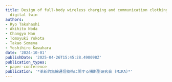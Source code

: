 ```yaml
---
title: Design of full-body wireless charging and communication clothing for medical
  digital twin
authors:
- Ryo Takahashi
- Akihito Noda
- Changyo Han
- Tomoyuki Yokota
- Takao Someya
- Yoshihiro Kawahara
date: '2024-10-01'
publishDate: '2025-04-26T15:45:28.490098Z'
publication_types:
- paper-conference
publication: '*革新的無線通信技術に関する横断型研究会 (MIKA)*'
---
```

